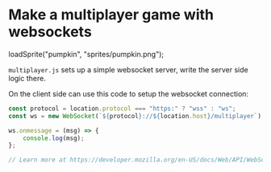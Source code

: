 # Make a multiplayer game with websockets
loadSprite("pumpkin", "sprites/pumpkin.png");

`multiplayer.js` sets up a simple websocket server, write the server side logic there.

On the client side can use this code to setup the websocket connection:

```js
const protocol = location.protocol === "https:" ? "wss" : "ws";
const ws = new WebSocket(`${protocol}://${location.host}/multiplayer`);

ws.onmessage = (msg) => {
	console.log(msg);
};

// Learn more at https://developer.mozilla.org/en-US/docs/Web/API/WebSockets_API
```
